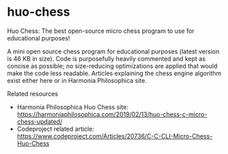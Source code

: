 # huo-chess
Huo Chess: The best open-source micro chess program to use for educational purposes!

A mini open source chess program for educational purposes (latest version is 46 KB in size). Code is purposefully heavily commented and kept as concise as possible; no size-reducing optimizations are applied that would make the code less readable. Articles explaining the chess engine algorithm exist either here or in Harmonia Philosophica site.

Related resources
- Harmonia Philosophica Huo Chess site: https://harmoniaphilosophica.com/2019/02/13/huo-chess-c-micro-chess-updated/
- Codeproject related article: https://www.codeproject.com/Articles/20736/C-C-CLI-Micro-Chess-Huo-Chess

